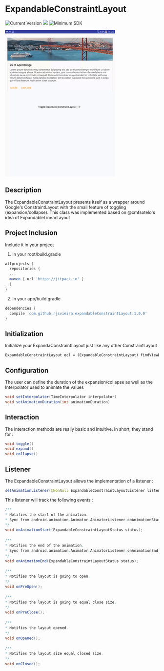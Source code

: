 # ExpandableConstraintLayout

![Current Version](https://img.shields.io/badge/Current%20Version-1.0.0-brightgreen.svg)
[![](https://jitpack.io/v/rjsvieira/expandableConstraintLayout.svg)](https://jitpack.io/#rjsvieira/expandableConstraintLayout)
![Minimum SDK](https://img.shields.io/badge/minSdkVersion%20-14-blue.svg)

<img src="images/expconslayout.gif">


<h2> Description </h2>

The ExpandableConstraintLayout presents itself as a wrapper around Google's ConstraintLayout with the small feature of toggling (expansion/collapse).
This class was implemented based on @cmfsotelo's idea of ExpandableLinearLayout

<h2> Project Inclusion </h2>
Include it in your project

1) In your root/build.gradle

```groovy
allprojects {
  repositories {
  ...
  maven { url 'https://jitpack.io' }
  }
}
```

2) In your app/build.gradle

```groovy
dependencies {
  compile 'com.github.rjsvieira:expandableConstraintLayout:1.0.0'
}
```

<h2> Initialization </h2>

Initialize your ExpandaConstraintLayout just like any other ConstraintLayout

```xml
ExpandableConstraintLayout ecl = (ExpandableConstraintLayout) findViewById(R.id.ecl);
```

<h2> Configuration </h2>
The user can define the duration of the expansion/collapse as well as the Interpolator used to animate the values

```java
void setInterpolator(TimeInterpolator interpolator)
void setAnimationDuration(int animationDuration)
```

<h2> Interaction </h2>
The interaction methods are really basic and intuitive. In short, they stand for :

```java
void toggle()
void expand()
void collapse()
```

<h2> Listener </h2>

The ExpandableConstraintLayout allows the implementation of a listener :

```java
setAnimationListener(@NonNull ExpandableConstraintLayoutListener listener)
```
This listener will track the following events : 

```java
/**
* Notifies the start of the animation.
* Sync from android.animation.Animator.AnimatorListener.onAnimationStart(Animator animation)
*/
void onAnimationStart(ExpandableConstraintLayoutStatus status);

/**
* Notifies the end of the animation.
* Sync from android.animation.Animator.AnimatorListener.onAnimationEnd(Animator animation)
*/
void onAnimationEnd(ExpandableConstraintLayoutStatus status);

/**
* Notifies the layout is going to open.
*/
void onPreOpen();

/**
* Notifies the layout is going to equal close size.
*/
void onPreClose();

/**
* Notifies the layout opened.
*/
void onOpened();

/**
* Notifies the layout size equal closed size.
*/
void onClosed();
```

